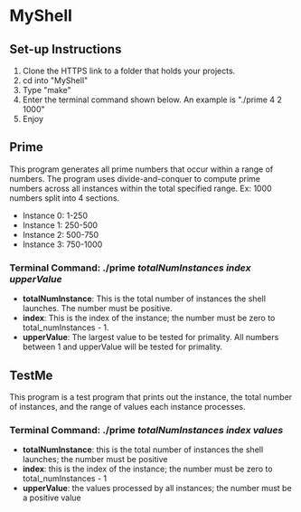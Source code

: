 # **MyShell**

## Set-up Instructions

1. Clone the HTTPS link to a folder that holds your projects.
2. cd into "MyShell"
3. Type "make"
4. Enter the terminal command shown below. An example is "./prime 4 2 1000"
5. Enjoy

## **Prime**

This program generates all prime numbers that occur within a range of numbers.
The program uses divide-and-conquer to compute prime numbers across all instances within the total specified range.
Ex: 1000 numbers split into 4 sections. 
  - Instance 0: 1-250
  - Instance 1: 250-500 
  - Instance 2: 500-750
  - Instance 3: 750-1000

### **Terminal Command:** ./prime *totalNumInstances* *index* *upperValue*

- **totalNumInstance**: This is the total number of instances the shell launches. The number must be positive.
- **index**: This is the index of the instance; the number must be zero to total_numInstances - 1.
- **upperValue**: The largest value to be tested for primality. All numbers between 1 and upperValue will be tested for primality.

## **TestMe**

This program is a test program that prints out the instance, the total number of instances, and the range of values each instance processes.

### **Terminal Command:** ./prime *totalNumInstances* *index* *values*

- **totalNumInstance**: this is the total number of instances the shell launches; the number must be positive
- **index**: this is the index of the instance; the number must be zero to total_numInstances - 1
- **upperValue**: the values processed by all instances; the number must be a positive value
